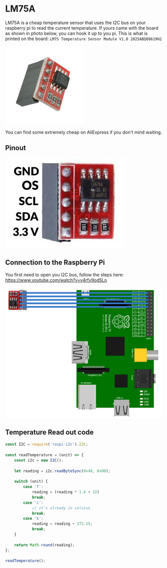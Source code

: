 # LM75A
LM75A is a cheap temperature sensor that uses the I2C bus on your raspberry pi to read the current temperature. 
If yours came with the board as shown in photo below, you can hook it up to you pi. 
This is what is printed on the board: 
`LM75 Temperature Sensor Module V1.0 2025ABQ09619H2`

![](lm75a/lm75a.jpg)

You can find some extremely cheap on AliExpress if you don't mind waiting. 

## Pinout
![](lm75a/lm75a-pinout.png)

## Connection to the Raspberry Pi
You first need to open you I2C bus, follow the steps here: 
https://www.youtube.com/watch?v=v4rfy9od5Lo

![](lm75a/lm75a-connection-to-pi.png)

## Temperature Read out code
```javascript
const I2C = require('raspi-i2c').I2C;

const readTemperature = (unit) => {
    const i2c = new I2C();

    let reading = i2c.readByteSync(0x48, 0x00);

    switch (unit) {
        case 'f':
            reading = (reading * 1.8 + 32)
            break;
        case 'c':
            // it's already in celsius
            break;
        case 'k':
            reading = reading + 273.15;
            break;
    }

    return Math.round(reading);
};

readTemperature();

```
